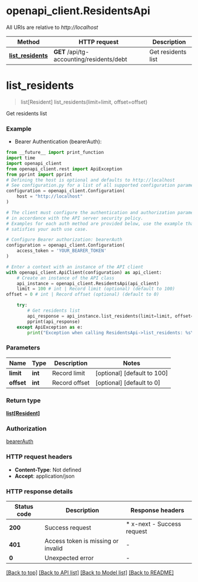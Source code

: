 # openapi_client.ResidentsApi

All URIs are relative to *http://localhost*

Method | HTTP request | Description
------------- | ------------- | -------------
[**list_residents**](ResidentsApi.md#list_residents) | **GET** /api/tg-accounting/residents/debt | Get residents list


# **list_residents**
> list[Resident] list_residents(limit=limit, offset=offset)

Get residents list

### Example

* Bearer Authentication (bearerAuth):
```python
from __future__ import print_function
import time
import openapi_client
from openapi_client.rest import ApiException
from pprint import pprint
# Defining the host is optional and defaults to http://localhost
# See configuration.py for a list of all supported configuration parameters.
configuration = openapi_client.Configuration(
    host = "http://localhost"
)

# The client must configure the authentication and authorization parameters
# in accordance with the API server security policy.
# Examples for each auth method are provided below, use the example that
# satisfies your auth use case.

# Configure Bearer authorization: bearerAuth
configuration = openapi_client.Configuration(
    access_token = 'YOUR_BEARER_TOKEN'
)

# Enter a context with an instance of the API client
with openapi_client.ApiClient(configuration) as api_client:
    # Create an instance of the API class
    api_instance = openapi_client.ResidentsApi(api_client)
    limit = 100 # int | Record limit (optional) (default to 100)
offset = 0 # int | Record offset (optional) (default to 0)

    try:
        # Get residents list
        api_response = api_instance.list_residents(limit=limit, offset=offset)
        pprint(api_response)
    except ApiException as e:
        print("Exception when calling ResidentsApi->list_residents: %s\n" % e)
```

### Parameters

Name | Type | Description  | Notes
------------- | ------------- | ------------- | -------------
 **limit** | **int**| Record limit | [optional] [default to 100]
 **offset** | **int**| Record offset | [optional] [default to 0]

### Return type

[**list[Resident]**](Resident.md)

### Authorization

[bearerAuth](../README.md#bearerAuth)

### HTTP request headers

 - **Content-Type**: Not defined
 - **Accept**: application/json

### HTTP response details
| Status code | Description | Response headers |
|-------------|-------------|------------------|
**200** | Success request |  * x-next - Success request <br>  |
**401** | Access token is missing or invalid |  -  |
**0** | Unexpected error |  -  |

[[Back to top]](#) [[Back to API list]](../README.md#documentation-for-api-endpoints) [[Back to Model list]](../README.md#documentation-for-models) [[Back to README]](../README.md)

